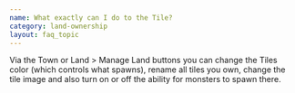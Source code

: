 ```yaml
---
name: What exactly can I do to the Tile?
category: land-ownership
layout: faq_topic
---
```

Via the Town or Land > Manage Land buttons you can change the Tiles color (which controls what spawns), rename all tiles you own, change the tile image and also turn on or off the ability for monsters to spawn there.